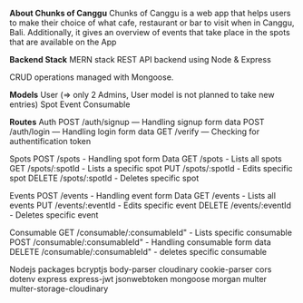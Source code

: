 
**About Chunks of Canggu**
Chunks of Canggu is a web app that helps users to make their choice of what cafe, restaurant or bar to visit when in Canggu, Bali. Additionally, it gives an overview of events that take place in the spots that are available on the App

**Backend Stack**
MERN stack
REST API backend using Node & Express

CRUD operations managed with Mongoose.

**Models**
User (=> only 2 Admins, User model is not planned to take new entries)
Spot
Event
Consumable


**Routes**
Auth
POST /auth/signup — Handling signup form data
POST /auth/login — Handling login form data
GET /verify — Checking for authentification token

Spots
POST /spots - Handling spot form Data
GET /spots - Lists all spots
GET /spots/:spotId - Lists a specific spot
PUT /spots/:spotId - Edits specific spot
DELETE /spots/:spotId - Deletes specific spot

Events
POST /events - Handling event form Data
GET /events - Lists all events
PUT /events/:eventId - Edits specific event
DELETE /events/:eventId - Deletes specific event

Consumable
GET /consumable/:consumableId" - Lists specific consumable
POST /consumable/:consumableId" - Handling consumable form data
DELETE /consumable/:consumableId" - deletes specific consumable



Nodejs packages
bcryptjs
body-parser
cloudinary
cookie-parser
cors
dotenv
express
express-jwt
jsonwebtoken
mongoose
morgan
multer
multer-storage-cloudinary
